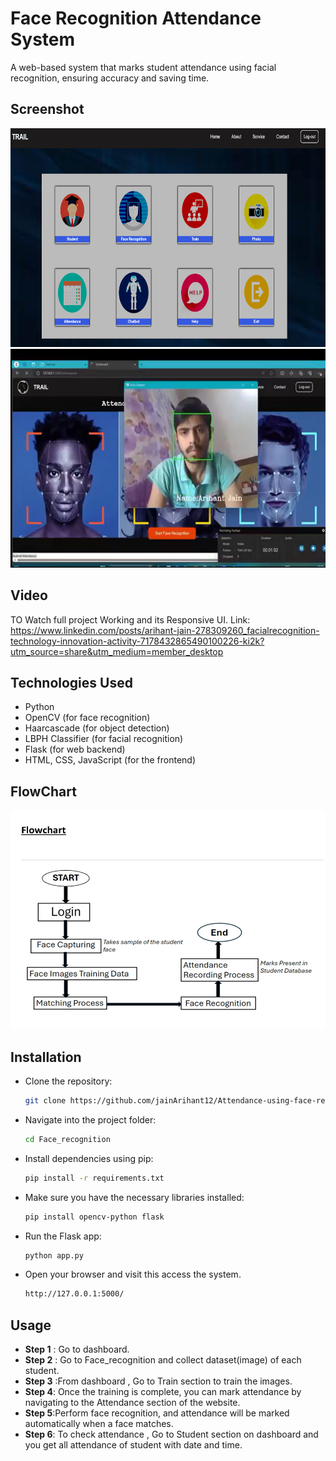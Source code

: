 # Face Recognition Attendance System

A web-based system that marks student attendance using facial recognition, ensuring accuracy and saving time.

## Screenshot
 <img src="static/Photo/Readme1.png" alt="Loading" width="600" height="350">

 <img src="static/Photo/Readme2.png" alt="Loading" width="600" height="350">
 
## Video
TO Watch full project Working and its Responsive UI.
Link: https://www.linkedin.com/posts/arihant-jain-278309260_facialrecognition-technology-innovation-activity-7178432865490100226-ki2k?utm_source=share&utm_medium=member_desktop


## Technologies Used
- Python
- OpenCV (for face recognition)
- Haarcascade (for object detection)
- LBPH Classifier (for facial recognition)
- Flask (for web backend)
- HTML, CSS, JavaScript (for the frontend)

## FlowChart
  <img src="static/Photo/Flowchart.png" alt="Loading" width="600" height="350">

## Installation

- Clone the repository:
   ```bash
   git clone https://github.com/jainArihant12/Attendance-using-face-recognition.git

- Navigate into the project folder:
   ```bash
   cd Face_recognition

- Install dependencies using pip:
   ```bash
   pip install -r requirements.txt

- Make sure you have the necessary libraries installed:
   ```bash
   pip install opencv-python flask

- Run the Flask app:
   ```bash
   python app.py

- Open your browser and visit this  access the system.
   ```bash
   http://127.0.0.1:5000/

## Usage
  
  - **Step 1** : Go to dashboard.
  - **Step 2** : Go to Face_recognition and collect dataset(image) of each student.
  - **Step 3** :From dashboard , Go to Train section to train the images.
  - **Step 4**: Once the training is complete, you can mark attendance by navigating to the Attendance section of the website.
  - **Step 5**:Perform face recognition, and attendance will be marked automatically when a face matches. 
  - **Step 6**: To check attendance , Go to Student section on dashboard and you get all attendance of student with date and time.








